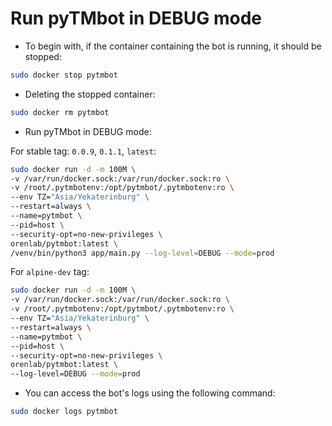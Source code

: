 # Run pyTMbot in DEBUG mode

- To begin with, if the container containing the bot is running, it should be stopped:

```bash
sudo docker stop pytmbot
```

- Deleting the stopped container:

```bash
sudo docker rm pytmbot
```

- Run pyTMbot in DEBUG mode:

For stable tag: `0.0.9`, `0.1.1`, `latest`:

```bash
sudo docker run -d -m 100M \
-v /var/run/docker.sock:/var/run/docker.sock:ro \
-v /root/.pytmbotenv:/opt/pytmbot/.pytmbotenv:ro \
--env TZ="Asia/Yekaterinburg" \
--restart=always \
--name=pytmbot \
--pid=host \
--security-opt=no-new-privileges \
orenlab/pytmbot:latest \
/venv/bin/python3 app/main.py --log-level=DEBUG --mode=prod
```

For `alpine-dev` tag:

```bash
sudo docker run -d -m 100M \
-v /var/run/docker.sock:/var/run/docker.sock:ro \
-v /root/.pytmbotenv:/opt/pytmbot/.pytmbotenv:ro \
--env TZ="Asia/Yekaterinburg" \
--restart=always \
--name=pytmbot \
--pid=host \
--security-opt=no-new-privileges \
orenlab/pytmbot:latest \
--log-level=DEBUG --mode=prod
```

- You can access the bot's logs using the following command:

```bash
sudo docker logs pytmbot
```
